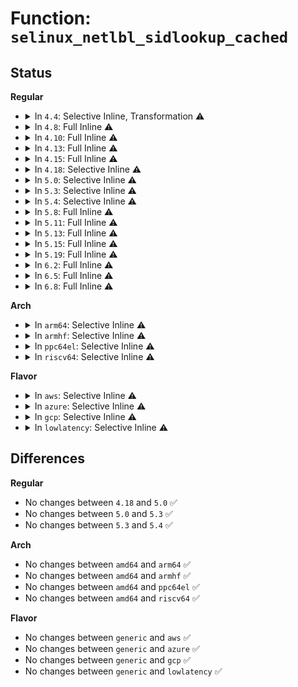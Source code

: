 # Function: <code>selinux_netlbl_sidlookup_cached</code>

## Status
<b>Regular</b>
<ul>
<li>
<details>
<summary>In <code>4.4</code>: Selective Inline, Transformation ⚠️</summary>

**Collision:** Unique Static

**Inline:** Selective

**Transformation:** True

**Instances:**

```
In security/selinux/netlabel.c (ffffffff8135d250)
Location: security/selinux/netlabel.c:56
Inline: True
Inline callers:
  - security/selinux/netlabel.c:selinux_netlbl_skbuff_getsid
  - security/selinux/netlabel.c:selinux_netlbl_sock_rcv_skb
Direct callers:
  - security/selinux/netlabel.c:selinux_netlbl_skbuff_getsid
  - security/selinux/netlabel.c:selinux_netlbl_sock_rcv_skb
```
**Symbols:**

```
ffffffff8135d250-ffffffff8135d26b: selinux_netlbl_sidlookup_cached.part.2 (STB_LOCAL)
```
</details>
</li>
<li>
<details>
<summary>In <code>4.8</code>: Full Inline ⚠️</summary>

**Collision:** Unique Static

**Inline:** Full

**Transformation:** False

**Instances:**

```
In security/selinux/netlabel.c (ffffffff81393981)
Location: security/selinux/netlabel.c:56
Inline: True
Inline callers:
  - security/selinux/netlabel.c:selinux_netlbl_sock_rcv_skb
  - security/selinux/netlabel.c:selinux_netlbl_skbuff_getsid
```
</details>
</li>
<li>
<details>
<summary>In <code>4.10</code>: Full Inline ⚠️</summary>

**Collision:** Unique Static

**Inline:** Full

**Transformation:** False

**Instances:**

```
In security/selinux/netlabel.c (ffffffff813aa5a1)
Location: security/selinux/netlabel.c:56
Inline: True
Inline callers:
  - security/selinux/netlabel.c:selinux_netlbl_sock_rcv_skb
  - security/selinux/netlabel.c:selinux_netlbl_skbuff_getsid
```
</details>
</li>
<li>
<details>
<summary>In <code>4.13</code>: Full Inline ⚠️</summary>

**Collision:** Unique Static

**Inline:** Full

**Transformation:** False

**Instances:**

```
In security/selinux/netlabel.c (ffffffff813c0f81)
Location: security/selinux/netlabel.c:57
Inline: True
Inline callers:
  - security/selinux/netlabel.c:selinux_netlbl_sock_rcv_skb
  - security/selinux/netlabel.c:selinux_netlbl_skbuff_getsid
```
</details>
</li>
<li>
<details>
<summary>In <code>4.15</code>: Full Inline ⚠️</summary>

**Collision:** Unique Static

**Inline:** Full

**Transformation:** False

**Instances:**

```
In security/selinux/netlabel.c (ffffffff813e7171)
Location: security/selinux/netlabel.c:57
Inline: True
Inline callers:
  - security/selinux/netlabel.c:selinux_netlbl_sock_rcv_skb
  - security/selinux/netlabel.c:selinux_netlbl_skbuff_getsid
```
</details>
</li>
<li>
<details>
<summary>In <code>4.18</code>: Selective Inline ⚠️</summary>

```c
int selinux_netlbl_sidlookup_cached(struct sk_buff *skb, u16 family, struct netlbl_lsm_secattr *secattr, u32 *sid);
```

**Collision:** Unique Static

**Inline:** Selective

**Transformation:** False

**Instances:**

```
In security/selinux/netlabel.c (ffffffff81417720)
Location: security/selinux/netlabel.c:55
Inline: True
Direct callers:
  - security/selinux/netlabel.c:selinux_netlbl_sock_rcv_skb
  - security/selinux/netlabel.c:selinux_netlbl_skbuff_getsid
```
**Symbols:**

```
ffffffff81417720-ffffffff81417779: selinux_netlbl_sidlookup_cached (STB_LOCAL)
```
</details>
</li>
<li>
<details>
<summary>In <code>5.0</code>: Selective Inline ⚠️</summary>

```c
int selinux_netlbl_sidlookup_cached(struct sk_buff *skb, u16 family, struct netlbl_lsm_secattr *secattr, u32 *sid);
```

**Collision:** Unique Static

**Inline:** Selective

**Transformation:** False

**Instances:**

```
In security/selinux/netlabel.c (ffffffff81433c50)
Location: security/selinux/netlabel.c:56
Inline: True
Direct callers:
  - security/selinux/netlabel.c:selinux_netlbl_sock_rcv_skb
  - security/selinux/netlabel.c:selinux_netlbl_skbuff_getsid
```
**Symbols:**

```
ffffffff81433c50-ffffffff81433ca9: selinux_netlbl_sidlookup_cached (STB_LOCAL)
```
</details>
</li>
<li>
<details>
<summary>In <code>5.3</code>: Selective Inline ⚠️</summary>

```c
int selinux_netlbl_sidlookup_cached(struct sk_buff *skb, u16 family, struct netlbl_lsm_secattr *secattr, u32 *sid);
```

**Collision:** Unique Static

**Inline:** Selective

**Transformation:** False

**Instances:**

```
In security/selinux/netlabel.c (ffffffff814616f0)
Location: security/selinux/netlabel.c:42
Inline: True
Direct callers:
  - security/selinux/netlabel.c:selinux_netlbl_sock_rcv_skb
  - security/selinux/netlabel.c:selinux_netlbl_skbuff_getsid
```
**Symbols:**

```
ffffffff814616f0-ffffffff81461749: selinux_netlbl_sidlookup_cached (STB_LOCAL)
```
</details>
</li>
<li>
<details>
<summary>In <code>5.4</code>: Selective Inline ⚠️</summary>

```c
int selinux_netlbl_sidlookup_cached(struct sk_buff *skb, u16 family, struct netlbl_lsm_secattr *secattr, u32 *sid);
```

**Collision:** Unique Static

**Inline:** Selective

**Transformation:** False

**Instances:**

```
In security/selinux/netlabel.c (ffffffff8147b4a0)
Location: security/selinux/netlabel.c:42
Inline: True
Direct callers:
  - security/selinux/netlabel.c:selinux_netlbl_sock_rcv_skb
  - security/selinux/netlabel.c:selinux_netlbl_skbuff_getsid
```
**Symbols:**

```
ffffffff8147b4a0-ffffffff8147b4f9: selinux_netlbl_sidlookup_cached (STB_LOCAL)
```
</details>
</li>
<li>
<details>
<summary>In <code>5.8</code>: Full Inline ⚠️</summary>

**Collision:** Unique Static

**Inline:** Full

**Transformation:** False

**Instances:**

```
In security/selinux/netlabel.c (ffffffff814d14e3)
Location: security/selinux/netlabel.c:42
Inline: True
Inline callers:
  - security/selinux/netlabel.c:selinux_netlbl_sock_rcv_skb
  - security/selinux/netlabel.c:selinux_netlbl_sock_rcv_skb
  - security/selinux/netlabel.c:selinux_netlbl_skbuff_getsid
  - security/selinux/netlabel.c:selinux_netlbl_skbuff_getsid
```
</details>
</li>
<li>
<details>
<summary>In <code>5.11</code>: Full Inline ⚠️</summary>

**Collision:** Unique Static

**Inline:** Full

**Transformation:** False

**Instances:**

```
In security/selinux/netlabel.c (ffffffff814ee9f3)
Location: security/selinux/netlabel.c:42
Inline: True
Inline callers:
  - security/selinux/netlabel.c:selinux_netlbl_sock_rcv_skb
  - security/selinux/netlabel.c:selinux_netlbl_sock_rcv_skb
  - security/selinux/netlabel.c:selinux_netlbl_skbuff_getsid
  - security/selinux/netlabel.c:selinux_netlbl_skbuff_getsid
```
</details>
</li>
<li>
<details>
<summary>In <code>5.13</code>: Full Inline ⚠️</summary>

**Collision:** Unique Static

**Inline:** Full

**Transformation:** False

**Instances:**

```
In security/selinux/netlabel.c (ffffffff814f5753)
Location: security/selinux/netlabel.c:42
Inline: True
Inline callers:
  - security/selinux/netlabel.c:selinux_netlbl_sock_rcv_skb
  - security/selinux/netlabel.c:selinux_netlbl_sock_rcv_skb
  - security/selinux/netlabel.c:selinux_netlbl_skbuff_getsid
  - security/selinux/netlabel.c:selinux_netlbl_skbuff_getsid
```
</details>
</li>
<li>
<details>
<summary>In <code>5.15</code>: Full Inline ⚠️</summary>

**Collision:** Unique Static

**Inline:** Full

**Transformation:** False

**Instances:**

```
In security/selinux/netlabel.c (ffffffff81550153)
Location: security/selinux/netlabel.c:42
Inline: True
Inline callers:
  - security/selinux/netlabel.c:selinux_netlbl_sock_rcv_skb
  - security/selinux/netlabel.c:selinux_netlbl_sock_rcv_skb
  - security/selinux/netlabel.c:selinux_netlbl_skbuff_getsid
  - security/selinux/netlabel.c:selinux_netlbl_skbuff_getsid
```
</details>
</li>
<li>
<details>
<summary>In <code>5.19</code>: Full Inline ⚠️</summary>

**Collision:** Unique Static

**Inline:** Full

**Transformation:** False

**Instances:**

```
In security/selinux/netlabel.c (ffffffff815e95ed)
Location: security/selinux/netlabel.c:43
Inline: True
Inline callers:
  - security/selinux/netlabel.c:selinux_netlbl_sock_rcv_skb
  - security/selinux/netlabel.c:selinux_netlbl_sock_rcv_skb
  - security/selinux/netlabel.c:selinux_netlbl_skbuff_getsid
  - security/selinux/netlabel.c:selinux_netlbl_skbuff_getsid
```
</details>
</li>
<li>
<details>
<summary>In <code>6.2</code>: Full Inline ⚠️</summary>

**Collision:** Unique Static

**Inline:** Full

**Transformation:** False

**Instances:**

```
In security/selinux/netlabel.c (ffffffff81698f1d)
Location: security/selinux/netlabel.c:43
Inline: True
Inline callers:
  - security/selinux/netlabel.c:selinux_netlbl_sock_rcv_skb
  - security/selinux/netlabel.c:selinux_netlbl_sock_rcv_skb
  - security/selinux/netlabel.c:selinux_netlbl_skbuff_getsid
  - security/selinux/netlabel.c:selinux_netlbl_skbuff_getsid
```
</details>
</li>
<li>
<details>
<summary>In <code>6.5</code>: Full Inline ⚠️</summary>

**Collision:** Unique Static

**Inline:** Full

**Transformation:** False

**Instances:**

```
In security/selinux/netlabel.c (ffffffff816d13d2)
Location: security/selinux/netlabel.c:43
Inline: True
Inline callers:
  - security/selinux/netlabel.c:selinux_netlbl_sock_rcv_skb
  - security/selinux/netlabel.c:selinux_netlbl_sock_rcv_skb
  - security/selinux/netlabel.c:selinux_netlbl_skbuff_getsid
  - security/selinux/netlabel.c:selinux_netlbl_skbuff_getsid
```
</details>
</li>
<li>
<details>
<summary>In <code>6.8</code>: Full Inline ⚠️</summary>

**Collision:** Unique Static

**Inline:** Full

**Transformation:** False

**Instances:**

```
In security/selinux/netlabel.c (ffffffff8170da03)
Location: security/selinux/netlabel.c:43
Inline: True
Inline callers:
  - security/selinux/netlabel.c:selinux_netlbl_sock_rcv_skb
  - security/selinux/netlabel.c:selinux_netlbl_sock_rcv_skb
  - security/selinux/netlabel.c:selinux_netlbl_skbuff_getsid
  - security/selinux/netlabel.c:selinux_netlbl_skbuff_getsid
```
</details>
</li>
</ul>
<b>Arch</b>
<ul>
<li>
<details>
<summary>In <code>arm64</code>: Selective Inline ⚠️</summary>

```c
int selinux_netlbl_sidlookup_cached(struct sk_buff *skb, u16 family, struct netlbl_lsm_secattr *secattr, u32 *sid);
```

**Collision:** Unique Static

**Inline:** Selective

**Transformation:** False

**Instances:**

```
In security/selinux/netlabel.c (ffff80001056be88)
Location: security/selinux/netlabel.c:42
Inline: True
Direct callers:
  - security/selinux/netlabel.c:selinux_netlbl_sock_rcv_skb
  - security/selinux/netlabel.c:selinux_netlbl_skbuff_getsid
```
**Symbols:**

```
ffff80001056be88-ffff80001056bf04: selinux_netlbl_sidlookup_cached (STB_LOCAL)
```
</details>
</li>
<li>
<details>
<summary>In <code>armhf</code>: Selective Inline ⚠️</summary>

```c
int selinux_netlbl_sidlookup_cached(struct sk_buff *skb, u16 family, struct netlbl_lsm_secattr *secattr, u32 *sid);
```

**Collision:** Unique Static

**Inline:** Selective

**Transformation:** False

**Instances:**

```
In security/selinux/netlabel.c (c071f720)
Location: security/selinux/netlabel.c:42
Inline: True
Direct callers:
  - security/selinux/netlabel.c:selinux_netlbl_sock_rcv_skb
  - security/selinux/netlabel.c:selinux_netlbl_skbuff_getsid
```
**Symbols:**

```
c071f720-c071f78c: selinux_netlbl_sidlookup_cached (STB_LOCAL)
```
</details>
</li>
<li>
<details>
<summary>In <code>ppc64el</code>: Selective Inline ⚠️</summary>

```c
int selinux_netlbl_sidlookup_cached(struct sk_buff *skb, u16 family, struct netlbl_lsm_secattr *secattr, u32 *sid);
```

**Collision:** Unique Static

**Inline:** Selective

**Transformation:** False

**Instances:**

```
In security/selinux/netlabel.c (c0000000006cfe00)
Location: security/selinux/netlabel.c:42
Inline: True
Direct callers:
  - security/selinux/netlabel.c:selinux_netlbl_sock_rcv_skb
  - security/selinux/netlabel.c:selinux_netlbl_skbuff_getsid
```
**Symbols:**

```
c0000000006cfe00-c0000000006cfea8: selinux_netlbl_sidlookup_cached (STB_LOCAL)
```
</details>
</li>
<li>
<details>
<summary>In <code>riscv64</code>: Selective Inline ⚠️</summary>

```c
int selinux_netlbl_sidlookup_cached(struct sk_buff *skb, u16 family, struct netlbl_lsm_secattr *secattr, u32 *sid);
```

**Collision:** Unique Static

**Inline:** Selective

**Transformation:** False

**Instances:**

```
In security/selinux/netlabel.c (ffffffe0003c0a4e)
Location: security/selinux/netlabel.c:42
Inline: True
Direct callers:
  - security/selinux/netlabel.c:selinux_netlbl_sock_rcv_skb
  - security/selinux/netlabel.c:selinux_netlbl_skbuff_getsid
```
**Symbols:**

```
ffffffe0003c0a4e-ffffffe0003c0ab8: selinux_netlbl_sidlookup_cached (STB_LOCAL)
```
</details>
</li>
</ul>
<b>Flavor</b>
<ul>
<li>
<details>
<summary>In <code>aws</code>: Selective Inline ⚠️</summary>

```c
int selinux_netlbl_sidlookup_cached(struct sk_buff *skb, u16 family, struct netlbl_lsm_secattr *secattr, u32 *sid);
```

**Collision:** Unique Static

**Inline:** Selective

**Transformation:** False

**Instances:**

```
In security/selinux/netlabel.c (ffffffff81473a80)
Location: security/selinux/netlabel.c:42
Inline: True
Direct callers:
  - security/selinux/netlabel.c:selinux_netlbl_sock_rcv_skb
  - security/selinux/netlabel.c:selinux_netlbl_skbuff_getsid
```
**Symbols:**

```
ffffffff81473a80-ffffffff81473ad9: selinux_netlbl_sidlookup_cached (STB_LOCAL)
```
</details>
</li>
<li>
<details>
<summary>In <code>azure</code>: Selective Inline ⚠️</summary>

```c
int selinux_netlbl_sidlookup_cached(struct sk_buff *skb, u16 family, struct netlbl_lsm_secattr *secattr, u32 *sid);
```

**Collision:** Unique Static

**Inline:** Selective

**Transformation:** False

**Instances:**

```
In security/selinux/netlabel.c (ffffffff814644a0)
Location: security/selinux/netlabel.c:42
Inline: True
Direct callers:
  - security/selinux/netlabel.c:selinux_netlbl_sock_rcv_skb
  - security/selinux/netlabel.c:selinux_netlbl_skbuff_getsid
```
**Symbols:**

```
ffffffff814644a0-ffffffff814644f9: selinux_netlbl_sidlookup_cached (STB_LOCAL)
```
</details>
</li>
<li>
<details>
<summary>In <code>gcp</code>: Selective Inline ⚠️</summary>

```c
int selinux_netlbl_sidlookup_cached(struct sk_buff *skb, u16 family, struct netlbl_lsm_secattr *secattr, u32 *sid);
```

**Collision:** Unique Static

**Inline:** Selective

**Transformation:** False

**Instances:**

```
In security/selinux/netlabel.c (ffffffff8146fb20)
Location: security/selinux/netlabel.c:42
Inline: True
Direct callers:
  - security/selinux/netlabel.c:selinux_netlbl_sock_rcv_skb
  - security/selinux/netlabel.c:selinux_netlbl_skbuff_getsid
```
**Symbols:**

```
ffffffff8146fb20-ffffffff8146fb79: selinux_netlbl_sidlookup_cached (STB_LOCAL)
```
</details>
</li>
<li>
<details>
<summary>In <code>lowlatency</code>: Selective Inline ⚠️</summary>

```c
int selinux_netlbl_sidlookup_cached(struct sk_buff *skb, u16 family, struct netlbl_lsm_secattr *secattr, u32 *sid);
```

**Collision:** Unique Static

**Inline:** Selective

**Transformation:** False

**Instances:**

```
In security/selinux/netlabel.c (ffffffff81487390)
Location: security/selinux/netlabel.c:42
Inline: True
Direct callers:
  - security/selinux/netlabel.c:selinux_netlbl_sock_rcv_skb
  - security/selinux/netlabel.c:selinux_netlbl_skbuff_getsid
```
**Symbols:**

```
ffffffff81487390-ffffffff814873e9: selinux_netlbl_sidlookup_cached (STB_LOCAL)
```
</details>
</li>
</ul>

## Differences
<b>Regular</b>
<ul>
<li>
No changes between <code>4.18</code> and <code>5.0</code> ✅
</li>
<li>
No changes between <code>5.0</code> and <code>5.3</code> ✅
</li>
<li>
No changes between <code>5.3</code> and <code>5.4</code> ✅
</li>
</ul>
<b>Arch</b>
<ul>
<li>
No changes between <code>amd64</code> and <code>arm64</code> ✅
</li>
<li>
No changes between <code>amd64</code> and <code>armhf</code> ✅
</li>
<li>
No changes between <code>amd64</code> and <code>ppc64el</code> ✅
</li>
<li>
No changes between <code>amd64</code> and <code>riscv64</code> ✅
</li>
</ul>
<b>Flavor</b>
<ul>
<li>
No changes between <code>generic</code> and <code>aws</code> ✅
</li>
<li>
No changes between <code>generic</code> and <code>azure</code> ✅
</li>
<li>
No changes between <code>generic</code> and <code>gcp</code> ✅
</li>
<li>
No changes between <code>generic</code> and <code>lowlatency</code> ✅
</li>
</ul>

